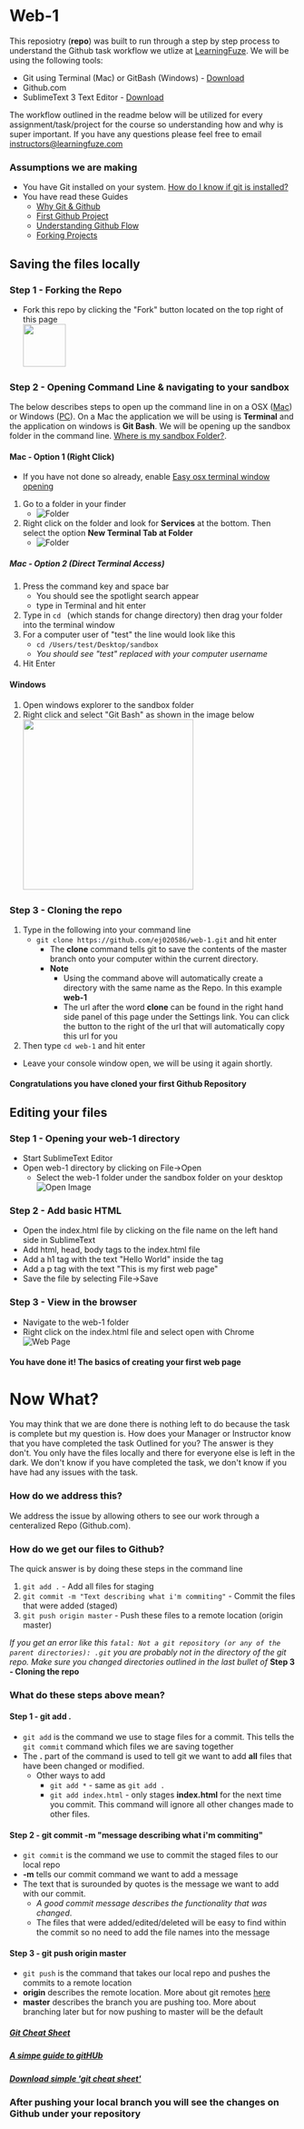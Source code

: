 # Web-1

This reposiotry (**repo**) was built to run through a step by step process to understand the Github task workflow we utlize at [LearningFuze](http://learningfuze.com). We will be using the following tools:
- Git using Terminal (Mac) or GitBash (Windows) - [Download](http://git-scm.com/downloads)
- Github.com
- SublimeText 3 Text Editor - <a href="http://www.sublimetext.com/3" target="_blank">Download</a>

The workflow outlined in the readme below will be utilized for every assignment/task/project for the course so understanding how and why is super important. If you have any questions please feel free to email instructors@learningfuze.com


### Assumptions we are making
- You have Git installed on your system. <a href="http://lmgtfy.com/?q=how+do+i+know+if+git+is+installed+on+my+computer" target="_blank">How do I know if git is installed?</a>
- You have read these Guides
	- [Why Git & Github](https://docs.google.com/document/d/1Kyrj_xEXGja4R_-syhBuoYLo53urUIL_YDNEi56Qi9w/pub)
	- [First Github Project](https://guides.github.com/activities/hello-world/)
	- [Understanding Github Flow](https://guides.github.com/introduction/flow/)
	- [Forking Projects](https://guides.github.com/activities/forking/)

## Saving the files locally

### Step 1 - Forking the Repo
- Fork this repo by clicking the "Fork" button located on the top right of this page
    <br><img src="https://github.com/ej020586/web-1/blob/assets/assets/fork-circle.jpg?raw=true" height='75'>

### Step 2 - Opening Command Line & navigating to your sandbox
The below describes steps to open up the command line in on a OSX ([Mac](https://github.com/ej020586/web-1#mac)) or Windows ([PC](https://github.com/ej020586/web-1#windows)). On a Mac the application we will be using is **Terminal** and the application on windows is **Git Bash**. We will be opening up the sandbox folder in the command line. <a href="https://docs.google.com/document/d/1GYqDtY12-RgzrbbHzY7kqxpqP_y_X6c5sNKH9NLqMPM/pub" target="_blank">Where is my sandbox Folder?</a>.

#### Mac - Option 1 (Right Click)
- If you have not done so already, enable [Easy osx terminal window opening](https://github.com/ej020586/web-1/blob/osx_easy_terminal/osx_easy_terminal.md)
1. Go to a folder in your finder 
	- ![Folder](https://github.com/ej020586/web-1/blob/assets/assets/sandbox-finder.jpg?raw=true) 
2. Right click on the folder and look for **Services** at the bottom. Then select the option **New Terminal Tab at Folder**
	- ![Folder](https://github.com/ej020586/web-1/blob/assets/assets/new-terminal-tab-finder.jpg?raw=true)

##### Mac - Option 2 (Direct Terminal Access)
1. Press the command key and space bar
	- You should see the spotlight search appear
	- type in Terminal and hit enter
2. Type in `cd ` (which stands for change directory) then drag your folder into the terminal window
3. For a computer user of "test" the line would look like this
	- `cd /Users/test/Desktop/sandbox`
	- *You should see "test" replaced with your computer username*
4. Hit Enter

#### Windows
1. Open windows explorer to the sandbox folder
2. Right click and select "Git Bash" as shown in the image below
	<br><img src="https://github.com/ej020586/web-1/blob/assets/assets/windows-git-bash-alt.jpg?raw=true" height="300">

### Step 3 - Cloning the repo
1. Type in the following into your command line 
	- `git clone https://github.com/ej020586/web-1.git` and hit enter
		- The **clone** command tells git to save the contents of the master branch onto your computer within the current directory.
		- **Note**
			- Using the command above will automatically create a directory with the same name as the Repo. In this example **web-1**
			- The url after the word **clone** can be found in the right hand side panel of this page under the Settings link. You can click the button to the right of the url that will automatically copy this url for you
2. Then type `cd web-1` and hit enter
- Leave your console window open, we will be using it again shortly.

#### Congratulations you have cloned your first Github Repository

## Editing your files

### Step 1 - Opening your web-1 directory

- Start SublimeText Editor
- Open web-1 directory by clicking on File->Open
	- Select the web-1 folder under the sandbox folder on your desktop
	![Open Image](https://github.com/ej020586/web-1/blob/assets/assets/open.jpg?raw=true)

### Step 2 - Add basic HTML
- Open the index.html file by clicking on the file name on the left hand side in SublimeText
- Add html, head, body tags to the index.html file
- Add a h1 tag with the text "Hello World" inside the tag
- Add a p tag with the text "This is my first web page"
- Save the file by selecting File->Save

### Step 3 - View in the browser
- Navigate to the web-1 folder
- Right click on the index.html file and select open with Chrome
![Web Page](https://github.com/ej020586/web-1/blob/assets/assets/web-page.jpg?raw=true)

#### You have done it! The basics of creating your first web page

# Now What?
You may think that we are done there is nothing left to do because the task is complete but my question is. How does your Manager or Instructor know that you have completed the task Outlined for you? The answer is they don't. You only have the files locally and there for everyone else is left in the dark. We don't know if you have completed the task, we don't know if you have had any issues with the task.

### How do we address this?
We address the issue by allowing others to see our work through a centeralized Repo (Github.com).

### How do we get our files to Github?

The quick answer is by doing these steps in the command line

1. `git add .` - Add all files for staging
2. `git commit -m "Text describing what i'm commiting"` - Commit the files that were added (staged)
3. `git push origin master` - Push these files to a remote location (origin master)

*If you get an error like this `fatal: Not a git repository (or any of the parent directories): .git` you are probably not in the directory of the git repo. Make sure you changed directories outlined in the last bullet of* **Step 3 - Cloning the repo** 

### What do these steps above mean?

#### Step 1 - git add .
- `git add` is the command we use to stage files for a commit. This tells the `git commit` command which files we are saving together
- The **.** part of the command is used to tell git we want to add **all** files that have been changed or modified.
	- Other ways to add
		- `git add *` - same as `git add .`
		- `git add index.html` - only stages **index.html** for the next time you commit. This command will ignore all other changes made to other files.

#### Step 2 - git commit -m "message describing what i'm commiting"
- `git commit` is the command we use to commit the staged files to our local repo
- **-m** tells our commit command we want to add a message
- The text that is surounded by quotes is the message we want to add with our commit.
	- *A good commit message describes the functionality that was changed*. 
	- The files that were added/edited/deleted will be easy to find within the commit so no need to add the file names into the message

#### Step 3 - git push origin master
- `git push` is the command that takes our local repo and pushes the commits to a remote location
- **origin** describes the remote location. More about git remotes [here](http://git-scm.com/book/en/v2/Git-Basics-Working-with-Remotes)
- **master** describes the branch you are pushing too. More about branching later but for now pushing to master will be the default

##### <a href="https://training.github.com/kit/downloads/github-git-cheat-sheet.pdf" target="_blank">Git Cheat Sheet</a>
##### <a href="http://rogerdudler.github.io/git-guide/" target="_blank">A simpe guide to gitHUb</a>
##### <a href="http://rogerdudler.github.io/git-guide/files/git_cheat_sheet.pdf" target="_blank">Download simple 'git cheat sheet'</a>

### After pushing your local branch you will see the changes on Github under your repository


